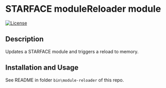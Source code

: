 # STARFACE moduleReloader module

[![License](https://img.shields.io/badge/license-MIT-blue.svg)](LICENSE)

## Description
Updates a STARFACE module and triggers a reload to memory.  

## Installation and Usage
See README in folder `bin\module-reloader` of this repo.